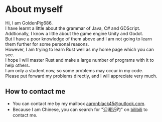 # About myself

Hi, I am GoldenPig686.<br>
I have learnt a little about the grammar of Java, C# and GDScript.<br>
Addtionally, I know a little about the game engine Unity and Godot.<br>
But I have a poor knowledge of them above and I am not going to learn them further for some personal reasons.<br>
However, I am trying to learn Rust well as my home page which you can see.<br>
I hope I will master Rust and make a large number of programs with it to help others.<br>
I am only a student now, so some problems may occur in my code.<br>
Please put forward my problems directly, and I will appreciate very much.

## How to contact me

- You can contact me by my mailbox <aaronblack45@outlook.com>.
- Because I am Chinese, you can search for "迎瀧近旳" on [bilibili](https://www.bilibili.com/) to contact me.
